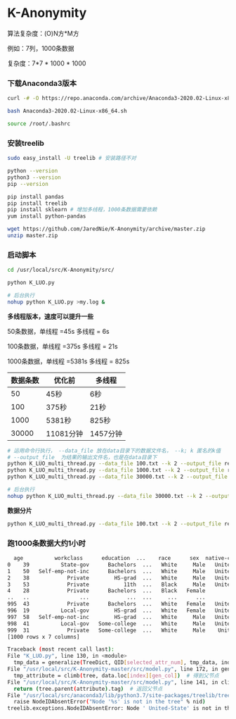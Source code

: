 # K-Anonymity



算法复杂度：(O)N方*M方

例如：7列，1000条数据

复杂度：7*7 * 1000 * 1000

### 下载Anaconda3版本

```bash
curl -# -O https://repo.anaconda.com/archive/Anaconda3-2020.02-Linux-x86_64.sh

bash Anaconda3-2020.02-Linux-x86_64.sh

source /root/.bashrc
```



### 安装treelib

```bash
sudo easy_install -U treelib # 安装路径不对

python --version
python3 --version
pip --version

pip install pandas
pip install treelib
pip install sklearn # 增加多线程，1000条数据需要依赖
yum install python-pandas
```


```bash
wget https://github.com/JaredNie/K-Anonymity/archive/master.zip
unzip master.zip
```

### 启动脚本

```bash
cd /usr/local/src/K-Anonymity/src/

python K_LUO.py

# 后台执行
nohup python K_LUO.py >my.log &

```



**多线程版本，速度可以提升一些**

50条数据，单线程 =45s 多线程 = 6s

100条数据，单线程 =375s 多线程 = 21s

1000条数据，单线程 =5381s 多线程 = 825s



| 数据条数 | 优化前    | 多线程   |
| -------- | --------- | -------- |
| 50       | 45秒      | 6秒      |
| 100      | 375秒     | 21秒     |
| 1000     | 5381秒    | 825秒    |
| 30000    | 11081分钟 | 1457分钟 |



```bash
# 运用命令行执行， --data_file 放在data目录下的数据文件名， --k; k 匿名的k值
# --output_file  为结果的输出文件名，也是在data目录下
python K_LUO_multi_thread.py --data_file 100.txt --k 2 --output_file res_100.txt
python K_LUO_multi_thread.py --data_file 1000.txt --k 2 --output_file res_1000.txt
python K_LUO_multi_thread.py --data_file 30000.txt --k 2 --output_file res_30000.txt

# 后台执行
nohup python K_LUO_multi_thread.py --data_file 30000.txt --k 2 --output_file res_30000.txt &

```





**数据分片**



```bash
python K_LUO_multi_thread.py --data_file 100.txt --k 2 --output_file res_100.txt --split_chunk 10
```









### 跑1000条数据大约1小时


```bash
  age          workclass      education  ...    race      sex  native-country
0    39          State-gov      Bachelors  ...   White     Male   United-States
1    50   Self-emp-not-inc      Bachelors  ...   White     Male   United-States
2    38            Private        HS-grad  ...   White     Male   United-States
3    53            Private           11th  ...   Black     Male   United-States
4    28            Private      Bachelors  ...   Black   Female            Cuba
..   ..                ...            ...  ...     ...      ...             ...
995  43            Private      Bachelors  ...   White   Female   United-States
996  19          Local-gov        HS-grad  ...   White   Female   United-States
997  58   Self-emp-not-inc        HS-grad  ...   White     Male   United-States
998  41          Local-gov   Some-college  ...   White     Male   United-States
999  31            Private   Some-college  ...   White     Male    United-State
[1000 rows x 7 columns]

Traceback (most recent call last):
File "K_LUO.py", line 130, in <module>
  tmp_data = generalize(TreeDict, QID[selected_attr_num], tmp_data, index_boolean)
File "/usr/local/src/K-Anonymity-master/src/model.py", line 172, in generalize
  tmp_attribute = climb(tree, data.loc[index][gen_col])  # 得到父节点
File "/usr/local/src/K-Anonymity-master/src/model.py", line 141, in climb
  return (tree.parent(attribute).tag)  # 返回父节点
File "/usr/local/src/anaconda3/lib/python3.7/site-packages/treelib/tree.py", line 596, in parent
  raise NodeIDAbsentError("Node '%s' is not in the tree" % nid)
treelib.exceptions.NodeIDAbsentError: Node ' United-State' is not in the tree

```
